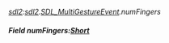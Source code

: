 _[sdl2](../../modules/sdl2/sdl2-module.md):[sdl2](../../modules/sdl2/sdl2-module.md).[SDL\_MultiGestureEvent](../../modules/sdl2/sdl2-sdl_multigestureevent.md).numFingers_
##### Field numFingers:[Short](../../modules/wonkey/wonkey-types-short.md)
